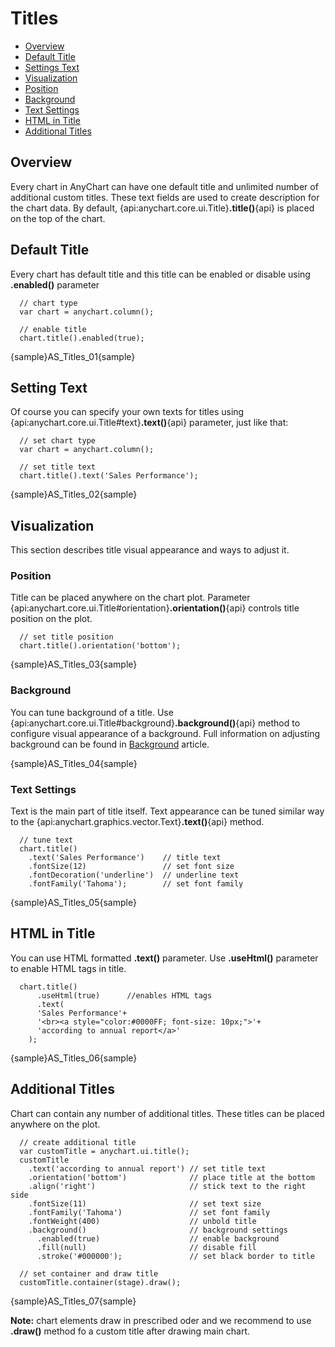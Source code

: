 # Titles

* [Overview](#overview)
* [Default Title](#default_title)
* [Settings Text](#settings_text)
* [Visualization](#visualization)
 * [Position](#position)
 * [Background](#background)
 * [Text Settings](#text_settings)
* [HTML in Title](#html_in_title)
* [Additional Titles](#additional_titles)
<!--* [Adding Events]-->
<!--* [Keywords Reference]-->


## Overview

Every chart in AnyChart can have one default title and unlimited number of additional custom titles. These text fields are used to create description for the chart data. By default, {api:anychart.core.ui.Title}**.title()**{api} is placed on the top of the chart.

## Default Title

Every chart has default title and this title can be enabled or disable using **.enabled()** parameter

```
  // chart type
  var chart = anychart.column();
  
  // enable title
  chart.title().enabled(true);
```

{sample}AS\_Titles\_01{sample}

## Setting Text

Of course you can specify your own texts for titles using {api:anychart.core.ui.Title#text}**.text()**{api} parameter, just like that:

```
  // set chart type
  var chart = anychart.column();
  
  // set title text
  chart.title().text('Sales Performance');
```

{sample}AS\_Titles\_02{sample}

## Visualization

This section describes title visual appearance and ways to adjust it.

### Position

Title can be placed anywhere on the chart plot. Parameter {api:anychart.core.ui.Title#orientation}**.orientation()**{api} controls title position on the plot. 

```
  // set title position
  chart.title().orientation('bottom');
```

{sample}AS\_Titles\_03{sample}

### Background 

You can tune background of a title. Use {api:anychart.core.ui.Title#background}**.background()**{api} method to configure visual appearance of a background. Full information on adjusting background can be found in [Background](./Background) article.

{sample}AS\_Titles\_04{sample}

### Text Settings

Text is the main part of title itself. Text appearance can be tuned similar way to the {api:anychart.graphics.vector.Text}**.text()**{api} method.

```
  // tune text
  chart.title()
    .text('Sales Performance')    // title text
    .fontSize(12)                 // set font size
    .fontDecoration('underline')  // underline text
    .fontFamily('Tahoma');        // set font family
```

{sample}AS\_Titles\_05{sample}

## HTML in Title

You can use HTML formatted **.text()** parameter. Use **.useHtml()** parameter to enable HTML tags in title.

```
  chart.title()
      .useHtml(true)      //enables HTML tags
      .text(
      'Sales Performance'+
      '<br><a style="color:#0000FF; font-size: 10px;">'+
      'according to annual report</a>'
    );
```

{sample}AS\_Titles\_06{sample}

## Additional Titles

Chart can contain any number of additional titles. These titles can be placed anywhere on the plot.

```
  // create additional title
  var customTitle = anychart.ui.title();
  customTitle
    .text('according to annual report') // set title text
    .orientation('bottom')              // place title at the bottom
    .align('right')                     // stick text to the right side
    .fontSize(11)                       // set text size
    .fontFamily('Tahoma')               // set font family
    .fontWeight(400)                    // unbold title
    .background()                       // background settings
      .enabled(true)                    // enable background
      .fill(null)                       // disable fill
      .stroke('#000000');               // set black border to title
  
  // set container and draw title
  customTitle.container(stage).draw();
```

{sample}AS\_Titles\_07{sample}

**Note:** chart elements draw in prescribed oder and we recommend to use **.draw()** method fo a custom title after drawing main chart.

<!--## Adding Events

You can make your chart title interactive by adding event listeners of a different types. -->


<!--

Here is an example - notice that we've used some keywords ({%DataPlotYSum} to calculate all values-sales total on the plot) to create texts:

Live Sample:  Chart titles text Sample

Full reference of available keywords is available in the end of this article: Keywords reference.

General formatting questions are answered in Text Formatting and Keywords section.

Learn how to format keywords in Number Formatting section.

 

to top

Adding Links to Chart Titles

You can make your chart title, subtitle or footer a clickable link to some page or launch JavaScript function using url and url_target attributes of <title>, <subtitle> or <footer> nodes, for example:

XML Syntax
XML Code
Plain code
01
<title enabled="True" url="http://www.anychart.com" url_target="_blank">
02
  <text><![CDATA[Click to go to AnyChart.Com]]></text>
03
</title>
Launch this live sample and try to click on the chart title, subtitle or footer.

Live Sample:  Chart titles clickable links

to top

Adding Actions to Chart Titles

You can attach complex actions to chart title, subtitle or footer - this feature allows to use titles as "Control", for example: refresh chart data or "Back" in drilldown charts.

The action are added just in the same way as they are added to chart points:

XML Syntax
XML Code
Plain code
01
<title>
02
  <actions>
03
    <action type="navigateToURL" url="http://www.anychart.com/" target="_blank" />
04
    <action type="updateChart" source_mode="internalData" source="DrillDown" />
05
  </actions>
06
</title>
to top

Sample Actions 1 - JavaScript Functions

You can add as many actions as you need, the sample below shows how JavaScript functions can be attached to chart title and chart subtitle. Please note that we can use keywords in action parameters - alert functions shows a sum of all point on data plot using {%DataPlotYSum}, all available keywords are listed at the end of this article.

Live Sample:  Chart title and subtitle actions javascript functions sample

to top

Sample Actions 2 - Drilldown "Back" button

In this sample we will show how chart footer can be used as "Back" button for self-drilldown charts. Click on bars to see detailed report on each sales manager and in detailed report click on "Back to Sales Manager Report" button in the bottom right corner of line chart to load initial chart.

Note that data for all chart is stored in one xml - several <chart> nodes with different names are created, and all detailed reports use one "ButtonTemplate" template, that configures "Back" buttom - launch the live sample and view XML settings for details.

Live Sample:  Chart title and subtitle actions back button sample

to top

Titles Layout and Padding

As we've said above, chart title and subtitle are placed to the top by default, but you can place them anywhere you'd like to, using position and align attributes. You can do the same with footer.

Read more about Controls Layout in Controls and Control Positioning Tutorial.

XML Syntax
XML Code
Plain code
01
<chart_settings>
02
  <title position="Left" align="Center" align_mode="horizontal" align_by="DataPlot" enabled="True">
03
    <text><![CDATA[Sales performance]]></text>
04
  </title>
05
  <subtitle position="Left" align="Center" align_mode="horizontal" align_by="DataPlot" enabled="True">
06
    <text><![CDATA[in the First Quarter]]></text>
07
  </subtitle>
08
  <footer align="Far" align_by="Chart" enabled="True">
09
    <text><![CDATA[according to annual report]]></text>
10
  </footer>
11
</chart_settings>
The chart with titles configured as shown above will look like:

Live Sample:  Chart titles layout Sample

If you want to move title away/closer from/to data plot area - use padding attribute:

XML Syntax
XML Code
Plain code
01
<chart_settings>
02
  <title enabled="True" padding="50">
03
    <text><![CDATA[Sales performance]]></text>
04
  </title>
05
  <footer enabled="True" padding="0">
06
    <text><![CDATA[according to annual report]]></text>
07
  </footer>
08
</chart_settings>
In the sample we moved both title and footer away:

Live Sample:  Chart titles paddings Sample

to top

Font Settings

If you don't use HTML in font texts (as described below), you may apply formatting and effects to whole titles texts:

XML Syntax
XML Code
Plain code
01
<chart_settings>
02
  <title enabled="True">
03
    <text><![CDATA[Sales performance]]></text>
04
    <font bold="True" underline="true" size="16" color="White">
05
      <effects>
06
        <drop_shadow enabled="true" />
07
      </effects>
08
    </font>
09
  </title>
10
  <subtitle enabled="True">
11
    <text><![CDATA[in the First Quarter]]></text>
12
    <font italic="True" size="12" />
13
  </subtitle>
14
  <footer enabled="True">
15
    <text><![CDATA[according to annual report]]></text>
16
    <font color="Blue" size="10" />
17
  </footer>
18
</chart_settings>
We've made title bold, underlined, set size to 16 and added a glow effect, subtitle - italic, size 14 and footer Blue, size 10:

Live Sample:  Chart titles font formatting Sample

For more information on font configuration, please refer to Font settings tutorial.

to top

HTML in text

You can use HTML formatted text within chart <text> node, to that you have to enable render_as_html="True" attribute in <font> node , you can not apply effects if you are using HTML formatting, and all other settings in <font> node will be ignored.

XML Syntax
XML Code
Plain code
01
<chart_settings>
02
  <title enabled="True">
03
    <text><![CDATA[%cbegin<u><b><font size="16px" face="Verdana">Sales performance</font></b></u>%cend]]></text>
04
    <font render_as_html="True" />
05
  </title>
06
  <subtitle enabled="True">
07
    <text><![CDATA[%cbegin<i><font size="12px" face="Verdana">in the First Quarter</font></i>%cend]]></text>
08
    <font render_as_html="True" />
09
  </subtitle>
10
  <footer enabled="True">
11
    <text><![CDATA[%cbegin<font size="10px" color="#0000FF" face="Verdana">according to annual report</font>%cend]]></text>
12
    <font render_as_html="True" />
13
  </footer>
14
</chart_settings>
In this sample we will reproduce the formatting from Font Settings section, using HTML formatting, note that HTML formatted text is enclosed in <![CDATA[...]]> section, in order to be able to paste tags and special symbols in XML.

Live Sample:  Chart titles HTML text formatting Sample

For more information on font configuration, please refer to Font settings tutorial.

to top

Background Settings

You can configure background for titles, do that you need to add <background> node and set enabled="True", in <background> node you can also configure borders, effects, corners, etc. as described in Background tutorial, in this section we will quickly demonstrate the use of background with chart titles.

XML Syntax
XML Code
Plain code
01
<chart_settings>
02
  <title enabled="True">
03
    <text><![CDATA[Sales performance]]></text>
04
    <background enabled="True">
05
      <fill enabled="True" type="Solid" color="LightBlue" />
06
      <border enabled="True" type="Solid" color="Black" />
07
    </background>
08
  </title>
09
  <subtitle enabled="True">
10
    <text><![CDATA[in the First Quarter]]></text>
11
    <background enabled="True">
12
      <fill enabled="False" />
13
      <border enabled="True" type="Solid" color="Green" />
14
      <corners all="20" type="Rounded" />
15
    </background>
16
  </subtitle>
17
  <footer enabled="True">
18
    <text><![CDATA[according to annual report]]></text>
19
    <background enabled="True">
20
      <fill enabled="False" />
21
      <hatch_fill opacity="0.1" enabled="True" color="Black" type="HorizontalBrick" />
22
      <border enabled="True" type="Solid" thickness="2" color="Black" />
23
    </background>
24
  </footer>
25
</chart_settings>
This sample has nothing to do with chart design, but it demonstrates what you can configure in background:

Live Sample:  Chart titles background Sample

to top

Now you know almost everything you need to configure your chart titles, for more information on possible chart titles configuration please refer to full attribute and node listings in XML Reference.

Keywords Reference

This table list all built-in keywords that can be used in titles formatting.

Keyword	Description
{%DataPlotYSum}	The sum of all the points y values.
{%DataPlotXSum}	The sum of all the points x values (Scatter plot charts).
{%DataPlotBubbleSizeSum}	The sum of all the points bubble sizes (Bubble chart).
{%DataPlotYMax}	The maximal of all the points y values.
{%DataPlotYMin}	The minimal of all the points y values.
{%DataPlotXMax}	The maximal of all the points x values (Scatter plot chart).
{%DataPlotXMin}	The minimal of all the points x values (Scatter plot chart).
{%DataPlotBubbleMaxSize}	The maximal of all the points bubble sizes (Bubble chart).
{%DataPlotBubbleMinSize}	The minimal of all the points bubble sizes (Bubble chart).
{%DataPlotXAverage}	The average x value of all the points (Scatter plot charts).
{%DataPlotYAverage}	The average y value of all the points.
{%DataPlotBubbleSizeAverage}	The average bubble size of all the points (Scatter plot charts).
{%DataPlotMaxYValuePointName}	The name of the point with a maximal of all the points y values.
{%DataPlotMinYValuePointName}	The name of the point with a minimal of all the points y values.
{%DataPlotMaxYValuePointSeriesName}	The name of the series with a maximal of all the points y values.
{%DataPlotMinYValuePointSeriesName}	The name of the series with a minimal of all the points y values.
{%DataPlotMaxYSumSeriesName}	The name of the series with a maximal sum of the points y values.
{%DataPlotMinYSumSeriesName}	The name of the series with a minimal sum of the points y values.
{%DataPlotYRangeMax}	The maximal of the ranges of the points within the chart.
{%DataPlotYRangeMin}	The minimal of the ranges of the points within the chart.
{%DataPlotYRangeSum}	The sum of the ranges of the points within the chart.
{%DataPlotPointCount}	The number of the points within the chart.
{%DataPlotSeriesCount}	The number of the series within the chart.
Y Axis
This table list all built-in keywords that provide Y axis data and y axis-related pre calculated values.

Keyword	Description
{%YAxisSum}	The sum of all y values of all points in series that are bound to this axis.
{%YAxisBubbleSizeSum}	The sum of all bubble sizes of all points in series that are bound to this axis.
{%YAxisMax}	The maximal y value of all points in series that are bound to this axis.
{%YAxisMin}	The minimal y value of all points in series that are bound to this axis.
{%YAxisScaleMax}	The maximal scale value.
{%YAxisScaleMin}	The minimal scale value.
{%YAxisBubbleSizeMax}	The maximal bubble size of all points in series that are bound to this axis.
{%YAxisBubbleSizeMin}	The minimal bubble size of all points in series that are bound to this axis.
{%YAxisAverage}	The average y value of all points in series that are bound to this axis.
{%YAxisMedian}	The median y value of all points in series that are bound to this axis.
{%YAxisMode}	The mode y value of all points in series that are bound to this axis.
{%YAxisName}	The name of the axis.
X Axis
This table list all built-in keywords that provide X axis data and x axis-related precalculated values. Only for Scatter plot charts.

Keyword	Description
{%XAxisSum}	The sum of all x values of all points in series.
{%XAxisBubbleSizeSum}	The sum of all bubble sizes of all points in series.
{%XAxisMax}	The maximal x value of all points in series.
{%XAxisMin}	The minimal x value of all points in series.
{%XAxisScaleMax}	The maximal scale value.
{%XAxisScaleMin}	The minimal scale value.
{%XAxisBubbleSizeMax}	The maximal bubble size of all points in series.
{%XAxisBubbleSizeMin}	The minimal bubble size of all points in series.
{%XAxisAverage}	The average x value of all points in series.
{%XAxisMedian}	The median x value of all points in series.
{%XAxisMode}	The mode x value of all points in series.
{%XAxisName}	The name of the axis.
-->